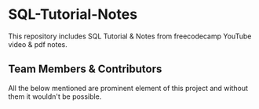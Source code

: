 # SQL-Tutorial-Notes
This repository includes SQL Tutorial &amp; Notes from freecodecamp YouTube video &amp; pdf notes.

## Team Members & Contributors

All the below mentioned are prominent element of this project and without them it wouldn't be possible.
